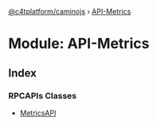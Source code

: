 [@c4tplatform/caminojs](../README.md) › [API-Metrics](api_metrics.md)

# Module: API-Metrics

## Index

### RPCAPIs Classes

* [MetricsAPI](../classes/api_metrics.metricsapi.md)
